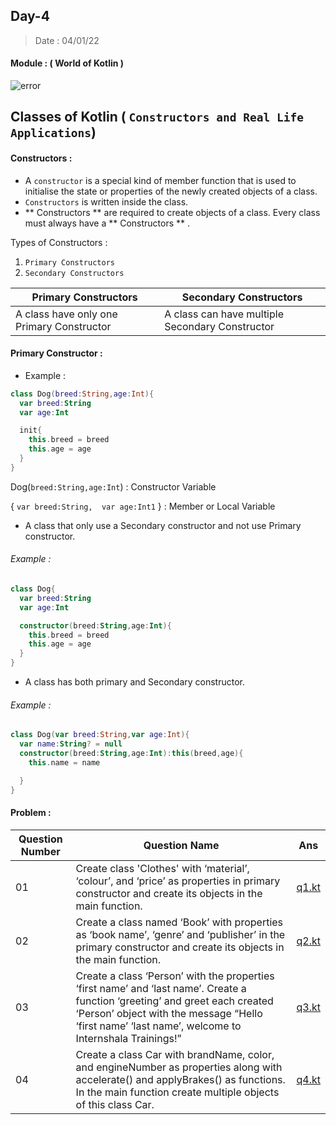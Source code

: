 ## Day-4

> Date : 04/01/22

#### Module : ( World of Kotlin ) 
![error](https://cdn57.androidauthority.net/wp-content/uploads/2017/11/kotlin-and-android-840x472.jpg.webp)

## Classes of Kotlin ( `Constructors and Real Life Applications`)

#### Constructors : 
* A `constructor` is a special kind of member function that is used to initialise the state or properties of the newly created objects of a class.
* `Constructors` is written inside the class.
* ** Constructors ** are required to create objects of a class. Every class must always have a ** Constructors ** .

Types of Constructors : 
  1. `Primary Constructors`
  2. `Secondary Constructors`

|Primary Constructors|Secondary Constructors|
|--------------------|----------------------|
|A class have only one Primary Constructor|A class can have multiple Secondary Constructor|

#### Primary Constructor : 
* Example : 
```kotlin
class Dog(breed:String,age:Int){
  var breed:String
  var age:Int

  init{
    this.breed = breed
    this.age = age
  }
}
```
Dog(`breed:String,age:Int`)  : Constructor Variable

{
  `var breed:String, 
   var age:Int1`
}  : Member or Local Variable 


* A class that only use a Secondary constructor and not use Primary constructor.

###### Example : 
```kotlin
class Dog{
  var breed:String
  var age:Int

  constructor(breed:String,age:Int){
    this.breed = breed
    this.age = age
  }
}
```

* A class has both primary and Secondary constructor.
###### Example : 

```kotlin
class Dog(var breed:String,var age:Int){
  var name:String? = null 
  constructor(breed:String,age:Int):this(breed,age){
    this.name = name

  }
}
```

#### Problem : 

|Question Number|Question Name|Ans|
|---------------|-------------|---|
|01|Create class 'Clothes' with ‘material’, ‘colour’, and ‘price’ as properties in primary constructor and create its objects in the main function.|[q1.kt](https://github.com/SM8UTI/Android_App_Development_Internshala_Course/blob/main/Day-4/q1.kt)|
|02|Create a class named ‘Book’ with properties as ‘book name’, ‘genre’ and ‘publisher’ in the primary constructor and create its objects in the main function.|[q2.kt](https://github.com/SM8UTI/Android_App_Development_Internshala_Course/blob/main/Day-4/q2.kt)|
|03|Create a class ‘Person’ with the properties ‘first name’ and ‘last name’. Create a function ‘greeting’ and greet each created ‘Person’ object with the message “Hello ‘first name’ ‘last name’, welcome to Internshala Trainings!”|[q3.kt](https://github.com/SM8UTI/Android_App_Development_Internshala_Course/blob/main/Day-4/q3.kt)|
|04|Create a class Car with brandName, color, and engineNumber as properties along with accelerate() and applyBrakes() as functions. In the main function create multiple objects of this class Car.|[q4.kt](https://github.com/SM8UTI/Android_App_Development_Internshala_Course/blob/main/Day-4/q4.kt)|
